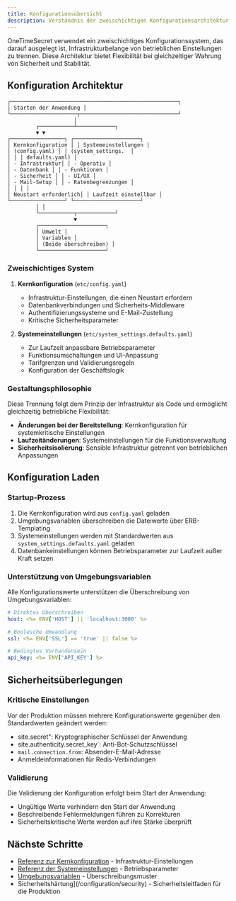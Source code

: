 ```yaml
---
title: Konfigurationsübersicht
description: Verständnis der zweischichtigen Konfigurationsarchitektur von OneTimeSecret
---
```


OneTimeSecret verwendet ein zweischichtiges Konfigurationssystem, das darauf ausgelegt ist, Infrastrukturbelange von betrieblichen Einstellungen zu trennen. Diese Architektur bietet Flexibilität bei gleichzeitiger Wahrung von Sicherheit und Stabilität.

## Konfiguration Architektur

```
┌─────────────────────────────────────────────────────┐
│ Starten der Anwendung │
└─────────────────────┬───────────────────────────────┘
                     │
         ┌───────────┴────────────┐
         ▼ ▼
┌─────────────────┐ ┌─────────────────────┐
│ Kernkonfiguration │ │ Systemeinstellungen │
│ (config.yaml) │ │ (system_settings.  │
│ │ │ defaults.yaml) │
│ - Infrastruktur│ │ - Operativ │
│ - Datenbank │ │ - Funktionen │
│ - Sicherheit │ │ - UI/UX │
│ - Mail-Setup │ │ - Ratenbegrenzungen │
│ │ │ │
│ Neustart erforderlich│ │ Laufzeit einstellbar │
└─────────────────┘ └─────────────────────┘
         │ │
         └───────────┬────────────┘
                     ▼
         ┌─────────────────────┐
         │ Umwelt │
         │ Variablen │
         │ (Beide überschreiben) │
         └─────────────────────┘
```

### Zweischichtiges System

1. **Kernkonfiguration** (`etc/config.yaml`)
   - Infrastruktur-Einstellungen, die einen Neustart erfordern
   - Datenbankverbindungen und Sicherheits-Middleware
   - Authentifizierungssysteme und E-Mail-Zustellung
   - Kritische Sicherheitsparameter

2. **Systemeinstellungen** (`etc/system_settings.defaults.yaml`)
   - Zur Laufzeit anpassbare Betriebsparameter
   - Funktionsumschaltungen und UI-Anpassung
   - Tarifgrenzen und Validierungsregeln
   - Konfiguration der Geschäftslogik

### Gestaltungsphilosophie

Diese Trennung folgt dem Prinzip der Infrastruktur als Code und ermöglicht gleichzeitig betriebliche Flexibilität:

- **Änderungen bei der Bereitstellung**: Kernkonfiguration für systemkritische Einstellungen
- **Laufzeitänderungen**: Systemeinstellungen für die Funktionsverwaltung
- **Sicherheitsisolierung**: Sensible Infrastruktur getrennt von betrieblichen Anpassungen

## Konfiguration Laden

### Startup-Prozess

1. Die Kernkonfiguration wird aus `config.yaml` geladen
2. Umgebungsvariablen überschreiben die Dateiwerte über ERB-Templating
3. Systemeinstellungen werden mit Standardwerten aus `system_settings.defaults.yaml` geladen
4. Datenbankeinstellungen können Betriebsparameter zur Laufzeit außer Kraft setzen

### Unterstützung von Umgebungsvariablen

Alle Konfigurationswerte unterstützen die Überschreibung von Umgebungsvariablen:

```yaml
# Direktes Überschreiben
host: <%= ENV['HOST'] || 'localhost:3000' %>

# Boolesche Umwandlung
ssl: <%= ENV['SSL'] == 'true' || false %>

# Bedingtes Vorhandensein
api_key: <%= ENV['API_KEY'] %>
```

## Sicherheitsüberlegungen

### Kritische Einstellungen

Vor der Produktion müssen mehrere Konfigurationswerte gegenüber den Standardwerten geändert werden:

- site.secret": Kryptographischer Schlüssel der Anwendung
- site.authenticity.secret_key`: Anti-Bot-Schutzschlüssel
- `mail.connection.from`: Absender-E-Mail-Adresse
- Anmeldeinformationen für Redis-Verbindungen

### Validierung

Die Validierung der Konfiguration erfolgt beim Start der Anwendung:
- Ungültige Werte verhindern den Start der Anwendung
- Beschreibende Fehlermeldungen führen zu Korrekturen
- Sicherheitskritische Werte werden auf ihre Stärke überprüft

## Nächste Schritte

- [Referenz zur Kernkonfiguration](/configuration/core-config) - Infrastruktur-Einstellungen
- [Referenz der Systemeinstellungen](/configuration/system-settings) - Betriebsparameter
- [Umgebungsvariablen](/configuration/environment-variables) - Überschreibungsmuster
- Sicherheitshärtung](/configuration/security) - Sicherheitsleitfaden für die Produktion
